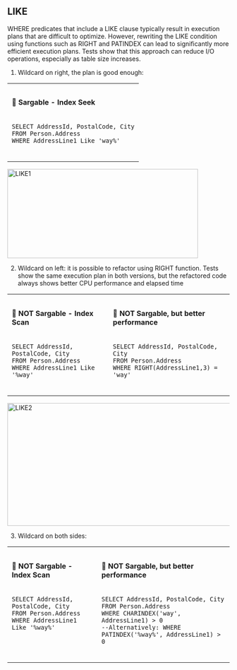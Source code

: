 ## LIKE
WHERE predicates that include a LIKE clause typically result in execution plans that are difficult to optimize. However, rewriting the LIKE condition using functions such as RIGHT and PATINDEX can lead to significantly more efficient execution plans. Tests show that this approach can reduce I/O operations, especially as table size increases.

1. Wildcard on right, the plan is good enough:

<table>
  <tr>
    <td style="vertical-align: top; padding: 10px;">
      <h4>🔹 Sargable - Index Seek</h4>
      <pre><code>
SELECT AddressId, PostalCode, City
FROM Person.Address
WHERE AddressLine1 Like 'way%'
      </code></pre>
    </td>
  </tr>
</table>

<div style="text-align: left;">
<img width="432" height="202" alt="LIKE1" src="https://github.com/user-attachments/assets/64dacae3-ce39-42b4-8f8c-4d464932b5f9" />
</div>



2. Wildcard on left: it is possible to refactor using RIGHT function. Tests show the same execution plan in both versions, but the refactored code always shows better CPU performance and elapsed time

<table>
  <tr>
    <td style="vertical-align: top; padding: 10px;">
      <h4>🔹 NOT Sargable - Index Scan</h4>
      <pre><code>
SELECT AddressId, PostalCode, City
FROM Person.Address
WHERE AddressLine1 Like '%way'
      </code></pre>
    </td>
    <td style="vertical-align: top; padding: 10px;">
      <h4>🔹 NOT Sargable, but better performance</h4>
      <pre><code>
SELECT AddressId, PostalCode, City
FROM Person.Address
WHERE RIGHT(AddressLine1,3) = 'way'
      </code></pre>
    </td>
  </tr>
</table>

<div style="text-align: left;">
<img width="1865" height="278" alt="LIKE2" src="https://github.com/user-attachments/assets/6518eb12-dc7c-4a86-b2f4-abd26647b7e1" />
</div>

3. Wildcard on both sides:
   
<table>
  <tr>
    <td style="vertical-align: top; padding: 10px;">
      <h4>🔹 NOT Sargable - Index Scan</h4>
      <pre><code>
SELECT AddressId, PostalCode, City
FROM Person.Address
WHERE AddressLine1 Like '%way%'
      </code></pre>
    </td>
    <td style="vertical-align: top; padding: 10px;">
      <h4>🔹 NOT Sargable, but better performance</h4>
      <pre><code>
SELECT AddressId, PostalCode, City
FROM Person.Address
WHERE CHARINDEX('way', AddressLine1) > 0
--Alternatively: WHERE PATINDEX('%way%', AddressLine1) > 0
      </code></pre>
    </td>
  </tr>
</table>
   

